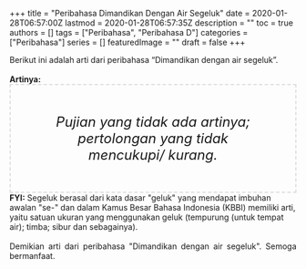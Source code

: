 +++
title = "Peribahasa Dimandikan Dengan Air Segeluk"
date = 2020-01-28T06:57:00Z
lastmod = 2020-01-28T06:57:35Z
description = ""
toc = true
authors = []
tags = ["Peribahasa", "Peribahasa D"]
categories = ["Peribahasa"]
series = []
featuredImage = ""
draft = false
+++

<div dir="ltr" style="text-align: left;" trbidi="on"><div style="text-align: justify;">Berikut ini adalah arti dari peribahasa “Dimandikan dengan air segeluk”.</div><br /><div style="text-align: justify;"><b>Artinya:</b></div><div style="border: 2px dashed #ddd; font-size: 24px; height: auto; margin: 0 auto; padding: 50px; text-align: center; width: auto;"><i>Pujian yang tidak ada artinya; pertolongan yang tidak mencukupi/ kurang.</i></div><b>FYI:</b> Segeluk berasal dari kata dasar "geluk" yang mendapat imbuhan awalan "se-" dan dalam Kamus Besar Bahasa Indonesia (KBBI) memiliki arti, yaitu satuan ukuran yang menggunakan geluk (tempurung (untuk tempat air); timba; sibur dan sebagainya).<br /><br /><div style="text-align: justify;">Demikian arti dari peribahasa "Dimandikan dengan air segeluk". Semoga bermanfaat.</div></div>
